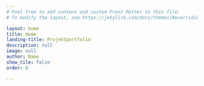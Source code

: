 ```yaml
---
# Feel free to add content and custom Front Matter to this file.
# To modify the layout, see https://jekyllrb.com/docs/themes/#overriding-theme-defaults

layout: home
title: Home
landing-title: Projektportfolio
description: null
image: null
author: Name
show_tile: false
order: 0

---
```

